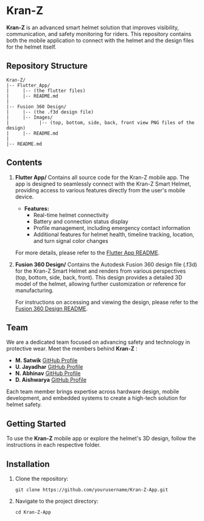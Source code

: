 # Kran-Z

**Kran-Z** is an advanced smart helmet solution that improves visibility, communication, and safety monitoring for riders. This repository contains both the mobile application to connect with the helmet and the design files for the helmet itself.

## Repository Structure

```
Kran-Z/
|-- Flutter_App/
|     |-- (the flutter files)
|     |-- README.md
|
|-- Fusion 360 Design/ 
|     |-- (the .f3d design file)
|     |-- Images/
|           |-- (top, bottom, side, back, front view PNG files of the design) 
|     |-- README.md
|
|-- README.md
```

## Contents

1. **Flutter App/**
   Contains all source code for the Kran-Z mobile app. The app is designed to seamlessly connect with the Kran-Z Smart Helmet, providing access to various features directly from the user's mobile device.

   - **Features:**
     - Real-time helmet connectivity
     - Battery and connection status display
     - Profile management, including emergency contact information
     - Additional features for helmet health, timeline tracking, location, and turn signal color changes

   For more details, please refer to the [Flutter App README](Flutter%20App/README.md).
2. **Fusion 360 Design/**
   Contains the Autodesk Fusion 360 design file (.f3d) for the Kran-Z Smart Helmet and renders from various perspectives (top, bottom, side, back, front). This design provides a detailed 3D model of the helmet, allowing further customization or reference for manufacturing.

   For instructions on accessing and viewing the design, please refer to the [Fusion 360 Design README](Fusion%20360%20Design/README.md).

## Team

We are a dedicated team focused on advancing safety and technology in protective wear. Meet the members behind  **Kran-Z** :

* **M. Satwik**
  [GitHub Profile](https://github.com/satwik45666)
* **U. Jayadhar**
  [GitHub Profile](https://github.com/U-Jayadhar)
* **N. Abhinav**
  [GitHub Profile](https://github.com/abhinav269747)
* **D. Aishwarya**
  [GitHub Profile](https://github.com/Aishwarya2504)

Each team member brings expertise across hardware design, mobile development, and embedded systems to create a high-tech solution for helmet safety.

## Getting Started

To use the **Kran-Z** mobile app or explore the helmet's 3D design, follow the instructions in each respective folder.

## Installation

1. Clone the repository:
   ```shell
   git clone https://github.com/yourusername/Kran-Z-App.git
   ```
2. Navigate to the project directory:
   ```shell
   cd Kran-Z-App
   ```
